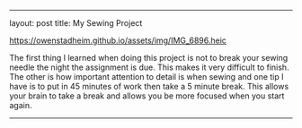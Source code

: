 ---
layout: post
title: My Sewing Project

https://owenstadheim.github.io/assets/img/IMG_6896.heic

The first thing I learned when doing this project is not to break your sewing needle the night the assignment is due. This makes it very difficult to finish. The other is how important attention to detail is when sewing and one tip I have is to put in 45 minutes of work then take a 5 minute break. This allows your brain to take a break and allows you be more focused when you start again. 
****





